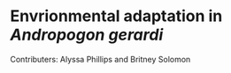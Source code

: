 # Envrionmental adaptation in *Andropogon gerardi*

Contributers: Alyssa Phillips and Britney Solomon

